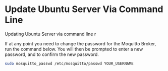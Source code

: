 # Update Ubuntu Server Via Command Line

Updating Ubuntu Server via command line r

If at any point you need to change the password for the Moquitto Broker, run the command below. You will then be prompted to enter a new password, and to confirm the new password.

```bash
sudo mosquitto_passwd /etc/mosquitto/passwd YOUR_USERNAME
```
